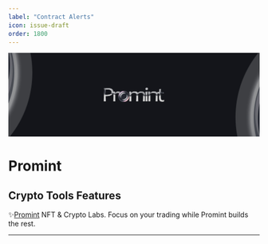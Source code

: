 ```yaml
---
label: "Contract Alerts"
icon: issue-draft
order: 1800
---
```


![](/static/headers/promint-banner.jpg)

# Promint

## Crypto Tools Features

:sparkles:[Promint](https://Promint.cc/) NFT & Crypto Labs. Focus on your trading while Promint builds the rest.

---